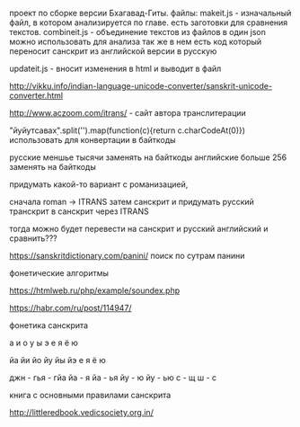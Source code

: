 проект по сборке версии Бхагавад-Гиты.
файлы:
makeit.js - изначальный файл, в котором анализируется по главе.
	есть заготовки для сравнения текстов.
combineit.js - объединение текстов из файлов в один json можно использовать для анализа
 так же в нем есть код который переносит санскрит из английской версии в русскую

updateit.js - вносит изменения в html и выводит в файл

http://vikku.info/indian-language-unicode-converter/sanskrit-unicode-converter.html

http://www.aczoom.com/itrans/ - сайт автора транслитерации

"йуйутсавах̣".split('').map(function(c){return c.charCodeAt(0)})
использовать для конвертации в байткоды

русские меншье тысячи заменять на байткоды
английские больше 256 заменять на байткоды

придумать какой-то вариант с романизацией,

сначала roman -> ITRANS затем санскрит
и придумать русский транскрит в санскрит через ITRANS

тогда можно будет перевести на санскрит и русский английский и сравнить???

https://sanskritdictionary.com/panini/
поиск по сутрам панини

фонетические алгоритмы

https://htmlweb.ru/php/example/soundex.php

https://habr.com/ru/post/114947/

фонетика санскрита

а и о у ы э е я ё ю

йа йи йо йу йы йэ е я ё ю

джн - гья - гйа
йа - я
йа - ья
йу - ю
йу - ью
с - щ
ш - с

книга с основными правилами санскрита

http://littleredbook.vedicsociety.org.in/
